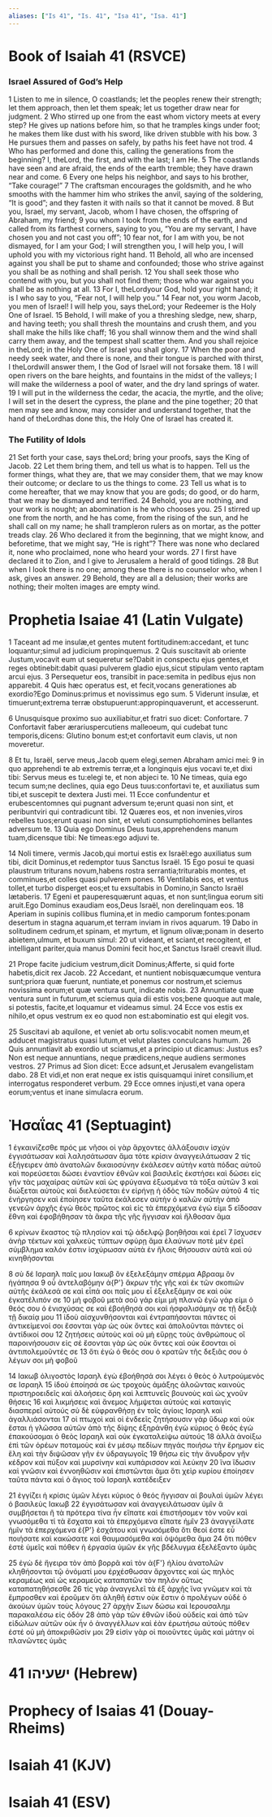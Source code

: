 ```yaml
---
aliases: ["Is 41", "Is. 41", "Isa 41", "Isa. 41"]
---
```



# Book of Isaiah 41 (RSVCE)

### Israel Assured of God’s Help
1 Listen to me in silence, O coastlands; let the peoples renew their strength; let them approach, then let them speak; let us together draw near for judgment.
2 Who stirred up one from the east whom victory meets at every step? He gives up nations before him, so that he tramples kings under foot; he makes them like dust with his sword, like driven stubble with his bow.
3 He pursues them and passes on safely, by paths his feet have not trod.
4 Who has performed and done this, calling the generations from the beginning? I, theLord, the first, and with the last; I am He.
5 The coastlands have seen and are afraid, the ends of the earth tremble; they have drawn near and come.
6 Every one helps his neighbor, and says to his brother, “Take courage!”
7 The craftsman encourages the goldsmith, and he who smooths with the hammer him who strikes the anvil, saying of the soldering, “It is good”; and they fasten it with nails so that it cannot be moved.
8 But you, Israel, my servant, Jacob, whom I have chosen, the offspring of Abraham, my friend;
9 you whom I took from the ends of the earth, and called from its farthest corners, saying to you, “You are my servant, I have chosen you and not cast you off”;
10 fear not, for I am with you, be not dismayed, for I am your God; I will strengthen you, I will help you, I will uphold you with my victorious right hand.
11 Behold, all who are incensed against you shall be put to shame and confounded; those who strive against you shall be as nothing and shall perish.
12 You shall seek those who contend with you, but you shall not find them; those who war against you shall be as nothing at all.
13 For I, theLordyour God, hold your right hand; it is I who say to you, “Fear not, I will help you.”
14 Fear not, you worm Jacob, you men of Israel! I will help you, says theLord; your Redeemer is the Holy One of Israel.
15 Behold, I will make of you a threshing sledge, new, sharp, and having teeth; you shall thresh the mountains and crush them, and you shall make the hills like chaff;
16 you shall winnow them and the wind shall carry them away, and the tempest shall scatter them. And you shall rejoice in theLord; in the Holy One of Israel you shall glory.
17 When the poor and needy seek water, and there is none, and their tongue is parched with thirst, I theLordwill answer them, I the God of Israel will not forsake them.
18 I will open rivers on the bare heights, and fountains in the midst of the valleys; I will make the wilderness a pool of water, and the dry land springs of water.
19 I will put in the wilderness the cedar, the acacia, the myrtle, and the olive; I will set in the desert the cypress, the plane and the pine together;
20 that men may see and know, may consider and understand together, that the hand of theLordhas done this, the Holy One of Israel has created it.
### The Futility of Idols
21 Set forth your case, says theLord; bring your proofs, says the King of Jacob.
22 Let them bring them, and tell us what is to happen. Tell us the former things, what they are, that we may consider them, that we may know their outcome; or declare to us the things to come.
23 Tell us what is to come hereafter, that we may know that you are gods; do good, or do harm, that we may be dismayed and terrified.
24 Behold, you are nothing, and your work is nought; an abomination is he who chooses you.
25 I stirred up one from the north, and he has come, from the rising of the sun, and he shall call on my name; he shall trampleron rulers as on mortar, as the potter treads clay.
26 Who declared it from the beginning, that we might know, and beforetime, that we might say, “He is right”? There was none who declared it, none who proclaimed, none who heard your words.
27 I first have declared it to Zion, and I give to Jerusalem a herald of good tidings.
28 But when I look there is no one; among these there is no counselor who, when I ask, gives an answer.
29 Behold, they are all a delusion; their works are nothing; their molten images are empty wind.


# Prophetia Isaiae 41 (Latin Vulgate)

1 Taceant ad me insulæ,et gentes mutent fortitudinem:accedant, et tunc loquantur;simul ad judicium propinquemus.
2 Quis suscitavit ab oriente Justum,vocavit eum ut sequeretur se?Dabit in conspectu ejus gentes,et reges obtinebit:dabit quasi pulverem gladio ejus,sicut stipulam vento raptam arcui ejus.
3 Persequetur eos, transibit in pace:semita in pedibus ejus non apparebit.
4 Quis hæc operatus est, et fecit,vocans generationes ab exordio?Ego Dominus:primus et novissimus ego sum.
5 Viderunt insulæ, et timuerunt;extrema terræ obstupuerunt:appropinquaverunt, et accesserunt.

6 Unusquisque proximo suo auxiliabitur,et fratri suo dicet: Confortare.
7 Confortavit faber ærariuspercutiens malleoeum, qui cudebat tunc temporis,dicens: Glutino bonum est;et confortavit eum clavis, ut non moveretur.

8 Et tu, Israël, serve meus,Jacob quem elegi,semen Abraham amici mei:
9 in quo apprehendi te ab extremis terræ,et a longinquis ejus vocavi te,et dixi tibi: Servus meus es tu:elegi te, et non abjeci te.
10 Ne timeas, quia ego tecum sum;ne declines, quia ego Deus tuus:confortavi te, et auxiliatus sum tibi,et suscepit te dextera Justi mei.
11 Ecce confundentur et erubescentomnes qui pugnant adversum te;erunt quasi non sint, et peribuntviri qui contradicunt tibi.
12 Quæres eos, et non invenies,viros rebelles tuos;erunt quasi non sint, et veluti consumptiohomines bellantes adversum te.
13 Quia ego Dominus Deus tuus,apprehendens manum tuam,dicensque tibi: Ne timeas:ego adjuvi te.

14 Noli timere, vermis Jacob,qui mortui estis ex Israël:ego auxiliatus sum tibi, dicit Dominus,et redemptor tuus Sanctus Israël.
15 Ego posui te quasi plaustrum triturans novum,habens rostra serrantia;triturabis montes, et comminues,et colles quasi pulverem pones.
16 Ventilabis eos, et ventus tollet,et turbo disperget eos;et tu exsultabis in Domino,in Sancto Israël lætaberis.
17 Egeni et pauperesquærunt aquas, et non sunt;lingua eorum siti aruit.Ego Dominus exaudiam eos,Deus Israël, non derelinquam eos.
18 Aperiam in supinis collibus flumina,et in medio camporum fontes:ponam desertum in stagna aquarum,et terram inviam in rivos aquarum.
19 Dabo in solitudinem cedrum,et spinam, et myrtum, et lignum olivæ;ponam in deserto abietem,ulmum, et buxum simul:
20 ut videant, et sciant,et recogitent, et intelligant pariter,quia manus Domini fecit hoc,et Sanctus Israël creavit illud.

21 Prope facite judicium vestrum,dicit Dominus;Afferte, si quid forte habetis,dicit rex Jacob.
22 Accedant, et nuntient nobisquæcumque ventura sunt;priora quæ fuerunt, nuntiate,et ponemus cor nostrum,et sciemus novissima eorum;et quæ ventura sunt, indicate nobis.
23 Annuntiate quæ ventura sunt in futurum,et sciemus quia dii estis vos;bene quoque aut male, si potestis, facite,et loquamur et videamus simul.
24 Ecce vos estis ex nihilo,et opus vestrum ex eo quod non est:abominatio est qui elegit vos.

25 Suscitavi ab aquilone, et veniet ab ortu solis:vocabit nomen meum,et adducet magistratus quasi lutum,et velut plastes conculcans humum.
26 Quis annuntiavit ab exordio ut sciamus,et a principio ut dicamus: Justus es?Non est neque annuntians, neque prædicens,neque audiens sermones vestros.
27 Primus ad Sion dicet: Ecce adsunt,et Jerusalem evangelistam dabo.
28 Et vidi,et non erat neque ex istis quisquamqui iniret consilium,et interrogatus responderet verbum.
29 Ecce omnes injusti,et vana opera eorum;ventus et inane simulacra eorum.


# Ἠσαΐας 41 (Septuagint)

1 ἐγκαινίζεσθε πρός με νῆσοι οἱ γὰρ ἄρχοντες ἀλλάξουσιν ἰσχύν ἐγγισάτωσαν καὶ λαλησάτωσαν ἅμα τότε κρίσιν ἀναγγειλάτωσαν
2 τίς ἐξήγειρεν ἀπὸ ἀνατολῶν δικαιοσύνην ἐκάλεσεν αὐτὴν κατὰ πόδας αὐτοῦ καὶ πορεύσεται δώσει ἐναντίον ἐθνῶν καὶ βασιλεῖς ἐκστήσει καὶ δώσει εἰς γῆν τὰς μαχαίρας αὐτῶν καὶ ὡς φρύγανα ἐξωσμένα τὰ τόξα αὐτῶν
3 καὶ διώξεται αὐτοὺς καὶ διελεύσεται ἐν εἰρήνῃ ἡ ὁδὸς τῶν ποδῶν αὐτοῦ
4 τίς ἐνήργησεν καὶ ἐποίησεν ταῦτα ἐκάλεσεν αὐτὴν ὁ καλῶν αὐτὴν ἀπὸ γενεῶν ἀρχῆς ἐγὼ θεὸς πρῶτος καὶ εἰς τὰ ἐπερχόμενα ἐγώ εἰμι
5 εἴδοσαν ἔθνη καὶ ἐφοβήθησαν τὰ ἄκρα τῆς γῆς ἤγγισαν καὶ ἤλθοσαν ἅμα

6 κρίνων ἕκαστος τῷ πλησίον καὶ τῷ ἀδελφῷ βοηθῆσαι καὶ ἐρεῖ
7 ἴσχυσεν ἀνὴρ τέκτων καὶ χαλκεὺς τύπτων σφύρῃ ἅμα ἐλαύνων ποτὲ μὲν ἐρεῖ σύμβλημα καλόν ἐστιν ἰσχύρωσαν αὐτὰ ἐν ἥλοις θήσουσιν αὐτὰ καὶ οὐ κινηθήσονται

8 σὺ δέ Ισραηλ παῖς μου Ιακωβ ὃν ἐξελεξάμην σπέρμα Αβρααμ ὃν ἠγάπησα
9 οὗ ἀντελαβόμην ἀ{P'} ἄκρων τῆς γῆς καὶ ἐκ τῶν σκοπιῶν αὐτῆς ἐκάλεσά σε καὶ εἶπά σοι παῖς μου εἶ ἐξελεξάμην σε καὶ οὐκ ἐγκατέλιπόν σε
10 μὴ φοβοῦ μετὰ σοῦ γάρ εἰμι μὴ πλανῶ ἐγὼ γάρ εἰμι ὁ θεός σου ὁ ἐνισχύσας σε καὶ ἐβοήθησά σοι καὶ ἠσφαλισάμην σε τῇ δεξιᾷ τῇ δικαίᾳ μου
11 ἰδοὺ αἰσχυνθήσονται καὶ ἐντραπήσονται πάντες οἱ ἀντικείμενοί σοι ἔσονται γὰρ ὡς οὐκ ὄντες καὶ ἀπολοῦνται πάντες οἱ ἀντίδικοί σου
12 ζητήσεις αὐτοὺς καὶ οὐ μὴ εὕρῃς τοὺς ἀνθρώπους οἳ παροινήσουσιν εἰς σέ ἔσονται γὰρ ὡς οὐκ ὄντες καὶ οὐκ ἔσονται οἱ ἀντιπολεμοῦντές σε
13 ὅτι ἐγὼ ὁ θεός σου ὁ κρατῶν τῆς δεξιᾶς σου ὁ λέγων σοι μὴ φοβοῦ

14 Ιακωβ ὀλιγοστὸς Ισραηλ ἐγὼ ἐβοήθησά σοι λέγει ὁ θεὸς ὁ λυτρούμενός σε Ισραηλ
15 ἰδοὺ ἐποίησά σε ὡς τροχοὺς ἁμάξης ἀλοῶντας καινοὺς πριστηροειδεῖς καὶ ἀλοήσεις ὄρη καὶ λεπτυνεῖς βουνοὺς καὶ ὡς χνοῦν θήσεις
16 καὶ λικμήσεις καὶ ἄνεμος λήμψεται αὐτούς καὶ καταιγὶς διασπερεῖ αὐτούς σὺ δὲ εὐφρανθήσῃ ἐν τοῖς ἁγίοις Ισραηλ καὶ ἀγαλλιάσονται
17 οἱ πτωχοὶ καὶ οἱ ἐνδεεῖς ζητήσουσιν γὰρ ὕδωρ καὶ οὐκ ἔσται ἡ γλῶσσα αὐτῶν ἀπὸ τῆς δίψης ἐξηράνθη ἐγὼ κύριος ὁ θεός ἐγὼ ἐπακούσομαι ὁ θεὸς Ισραηλ καὶ οὐκ ἐγκαταλείψω αὐτούς
18 ἀλλὰ ἀνοίξω ἐπὶ τῶν ὀρέων ποταμοὺς καὶ ἐν μέσῳ πεδίων πηγάς ποιήσω τὴν ἔρημον εἰς ἕλη καὶ τὴν διψῶσαν γῆν ἐν ὑδραγωγοῖς
19 θήσω εἰς τὴν ἄνυδρον γῆν κέδρον καὶ πύξον καὶ μυρσίνην καὶ κυπάρισσον καὶ λεύκην
20 ἵνα ἴδωσιν καὶ γνῶσιν καὶ ἐννοηθῶσιν καὶ ἐπιστῶνται ἅμα ὅτι χεὶρ κυρίου ἐποίησεν ταῦτα πάντα καὶ ὁ ἅγιος τοῦ Ισραηλ κατέδειξεν

21 ἐγγίζει ἡ κρίσις ὑμῶν λέγει κύριος ὁ θεός ἤγγισαν αἱ βουλαὶ ὑμῶν λέγει ὁ βασιλεὺς Ιακωβ
22 ἐγγισάτωσαν καὶ ἀναγγειλάτωσαν ὑμῖν ἃ συμβήσεται ἢ τὰ πρότερα τίνα ἦν εἴπατε καὶ ἐπιστήσομεν τὸν νοῦν καὶ γνωσόμεθα τί τὰ ἔσχατα καὶ τὰ ἐπερχόμενα εἴπατε ἡμῖν
23 ἀναγγείλατε ἡμῖν τὰ ἐπερχόμενα ἐ{P'} ἐσχάτου καὶ γνωσόμεθα ὅτι θεοί ἐστε εὖ ποιήσατε καὶ κακώσατε καὶ θαυμασόμεθα καὶ ὀψόμεθα ἅμα
24 ὅτι πόθεν ἐστὲ ὑμεῖς καὶ πόθεν ἡ ἐργασία ὑμῶν ἐκ γῆς βδέλυγμα ἐξελέξαντο ὑμᾶς

25 ἐγὼ δὲ ἤγειρα τὸν ἀπὸ βορρᾶ καὶ τὸν ἀ{F'} ἡλίου ἀνατολῶν κληθήσονται τῷ ὀνόματί μου ἐρχέσθωσαν ἄρχοντες καὶ ὡς πηλὸς κεραμέως καὶ ὡς κεραμεὺς καταπατῶν τὸν πηλόν οὕτως καταπατηθήσεσθε
26 τίς γὰρ ἀναγγελεῖ τὰ ἐξ ἀρχῆς ἵνα γνῶμεν καὶ τὰ ἔμπροσθεν καὶ ἐροῦμεν ὅτι ἀληθῆ ἐστιν οὐκ ἔστιν ὁ προλέγων οὐδὲ ὁ ἀκούων ὑμῶν τοὺς λόγους
27 ἀρχὴν Σιων δώσω καὶ Ιερουσαλημ παρακαλέσω εἰς ὁδόν
28 ἀπὸ γὰρ τῶν ἐθνῶν ἰδοὺ οὐδείς καὶ ἀπὸ τῶν εἰδώλων αὐτῶν οὐκ ἦν ὁ ἀναγγέλλων καὶ ἐὰν ἐρωτήσω αὐτούς πόθεν ἐστέ οὐ μὴ ἀποκριθῶσίν μοι
29 εἰσὶν γὰρ οἱ ποιοῦντες ὑμᾶς καὶ μάτην οἱ πλανῶντες ὑμᾶς


# 41 ישעיהו (Hebrew)


# Prophecy of Isaias 41 (Douay-Rheims)


# Isaiah 41 (KJV)


# Isaiah 41 (ESV)

